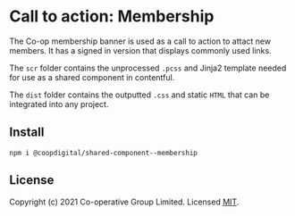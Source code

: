 # Call to action: Membership
The Co-op membership banner is used as a call to action to attact new members. It has a signed in version that displays commonly used links.

The `scr` folder contains the unprocessed `.pcss` and Jinja2 template needed for use as a shared component in contentful.

The `dist` folder contains the outputted `.css` and static `HTML` that can be integrated into any project.

## Install
`npm i @coopdigital/shared-component--membership`


## License
Copyright (c) 2021 Co-operative Group Limited.
Licensed [MIT](https://github.com/coopdigital/coop-frontend/blob/master/LICENSE).

